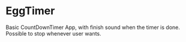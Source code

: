 # EggTimer

Basic CountDownTimer App, with finish sound when the timer is done. Possible to stop whenever user wants. 
